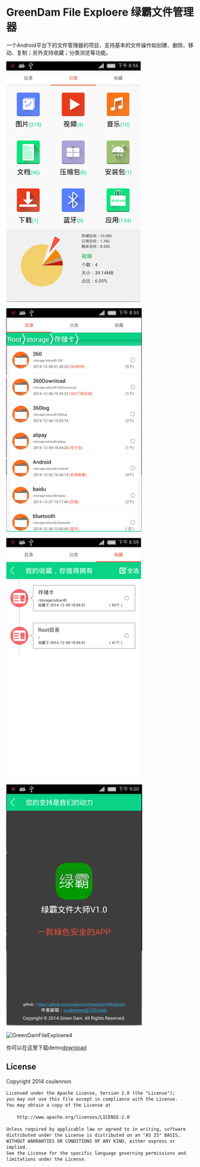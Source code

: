 GreenDam File Exploere
绿霸文件管理器
===============

一个Android平台下的文件管理器的项目，支持基本的文件操作如创建、删除、移动、复制；另外支持收藏；分类浏览等功能。


![GreenDamFileExploere](screen/2014-12-08%2020:56:23.png)

![GreenDamFileExploere1](screen/2014-12-08%2020:56:01.png)

![GreenDamFileExploere2](screen/2014-12-08%2020:59:47.png)

![GreenDamFileExploere3](screen/2014-12-08%2021:00:31.png)

![GreenDamFileExploere4](screen/2014-12-08%2020:55:24.png)

你可以在这里下载demo[download](https://raw.github.com/csulennon/GreenDamFileExploere/master/GreenDamExplorer.apk)

License
-------
 Copyright 2014 csulennon

    Licensed under the Apache License, Version 2.0 (the "License");
    you may not use this file except in compliance with the License.
    You may obtain a copy of the License at

        http://www.apache.org/licenses/LICENSE-2.0

    Unless required by applicable law or agreed to in writing, software
    distributed under the License is distributed on an "AS IS" BASIS,
    WITHOUT WARRANTIES OR CONDITIONS OF ANY KIND, either express or implied.
    See the License for the specific language governing permissions and
    limitations under the License.

